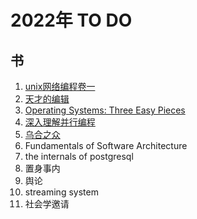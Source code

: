 # 2022年 TO DO

## 书
1. [unix网络编程卷一](https://book.douban.com/subject/26434583/)
1. [天才的编辑](https://book.douban.com/subject/30313503/)
1. [Operating Systems: Three Easy Pieces](http://pages.cs.wisc.edu/~remzi/OSTEP/)
1. [深入理解并行编程](https://book.douban.com/subject/27078711/)
1. [乌合之众](https://book.douban.com/subject/1012611/)
1. Fundamentals of Software Architecture
1. the internals of postgresql 
1. 置身事内
1. 舆论
1. streaming system
1. 社会学邀请
